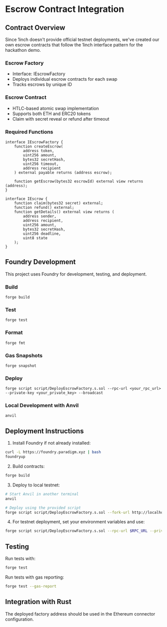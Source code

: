 # Escrow Contract Integration

## Contract Overview

Since 1inch doesn't provide official testnet deployments, we've created our own escrow contracts that follow the 1inch interface pattern for the hackathon demo.

### Escrow Factory

- Interface: IEscrowFactory
- Deploys individual escrow contracts for each swap
- Tracks escrows by unique ID

### Escrow Contract

- HTLC-based atomic swap implementation
- Supports both ETH and ERC20 tokens
- Claim with secret reveal or refund after timeout

### Required Functions

```solidity
interface IEscrowFactory {
    function createEscrow(
        address token,
        uint256 amount,
        bytes32 secretHash,
        uint256 timeout,
        address recipient
    ) external payable returns (address escrow);

    function getEscrow(bytes32 escrowId) external view returns (address);
}

interface IEscrow {
    function claim(bytes32 secret) external;
    function refund() external;
    function getDetails() external view returns (
        address sender,
        address recipient,
        uint256 amount,
        bytes32 secretHash,
        uint256 deadline,
        uint8 state
    );
}
```

## Foundry Development

This project uses Foundry for development, testing, and deployment.

### Build

```shell
forge build
```

### Test

```shell
forge test
```

### Format

```shell
forge fmt
```

### Gas Snapshots

```shell
forge snapshot
```

### Deploy

```shell
forge script script/DeployEscrowFactory.s.sol --rpc-url <your_rpc_url> --private-key <your_private_key> --broadcast
```

### Local Development with Anvil

```shell
anvil
```

## Deployment Instructions

1. Install Foundry if not already installed:

```bash
curl -L https://foundry.paradigm.xyz | bash
foundryup
```

2. Build contracts:

```bash
forge build
```

3. Deploy to local testnet:

```bash
# Start Anvil in another terminal
anvil

# Deploy using the provided script
forge script script/DeployEscrowFactory.s.sol --fork-url http://localhost:8545 --private-key 0xac0974bec39a17e36ba4a6b4d238ff944bacb478cbed5efcae784d7bf4f2ff80 --broadcast
```

4. For testnet deployment, set your environment variables and use:

```bash
forge script script/DeployEscrowFactory.s.sol --rpc-url $RPC_URL --private-key $PRIVATE_KEY --broadcast --verify
```

## Testing

Run tests with:

```bash
forge test
```

Run tests with gas reporting:

```bash
forge test --gas-report
```

## Integration with Rust

The deployed factory address should be used in the Ethereum connector configuration.